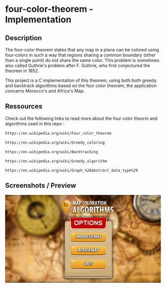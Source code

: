 # four-color-theorem - Implementation

## Description

The four-color theorem states that any map in a plane can be colored using four-colors in such a way that regions sharing a common boundary (other than a single point) do not share the same color. This problem is sometimes also called Guthrie's problem after F. Guthrie, who first conjectured the theorem in 1852.

This project is a C implementation of this theorem, using both both greedy and backtrack algorithms based on the four color theorem, the application concerns Morocco's and Africa's Map.

## Ressources

Check out the following links to read more about the four color theorm and algorithms used in this repo : 

```
https://en.wikipedia.org/wiki/Four_color_theorem
```

```
https://en.wikipedia.org/wiki/Greedy_coloring
```

```
https://en.wikipedia.org/wiki/Backtracking
```

```
https://en.wikipedia.org/wiki/Greedy_algorithm
```

```
https://en.wikipedia.org/wiki/Graph_%28abstract_data_type%29
```

## Screenshots / Preview
![](demo/preview.gif)